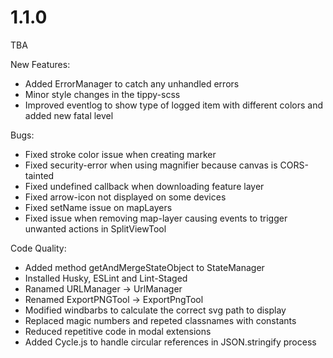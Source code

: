 # 1.1.0
TBA

New Features:
- Added ErrorManager to catch any unhandled errors
- Minor style changes in the tippy-scss
- Improved eventlog to show type of logged item with different colors and added new fatal level

Bugs:
- Fixed stroke color issue when creating marker
- Fixed security-error when using magnifier because canvas is CORS-tainted
- Fixed undefined callback when downloading feature layer
- Fixed arrow-icon not displayed on some devices
- Fixed setName issue on mapLayers
- Fixed issue when removing map-layer causing events to trigger unwanted actions in SplitViewTool

Code Quality:
- Added method getAndMergeStateObject to StateManager
- Installed Husky, ESLint and Lint-Staged
- Ranamed URLManager -> UrlManager
- Renamed ExportPNGTool -> ExportPngTool
- Modified windbarbs to calculate the correct svg path to display
- Replaced magic numbers and repeted classnames with constants
- Reduced repetitive code in modal extensions
- Added Cycle.js to handle circular references in JSON.stringify process